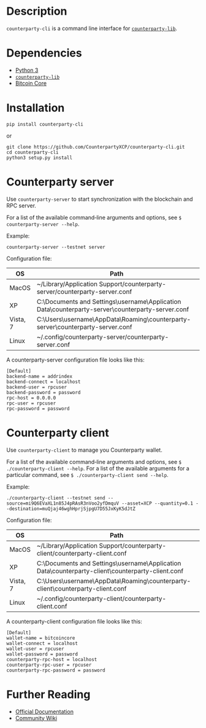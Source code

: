 # Description

`counterparty-cli` is a command line interface for [`counterparty-lib`](https://github.com/CounterpartyXCP/counterpartyd).

# Dependencies

* [Python 3](http://python.org)
* [`counterparty-lib`](https://github.com/CounterpartyXCP/counterpartyd)
* [Bitcoin Core](https://github.com/bitcoin/bitcoin) 

# Installation

`pip install counterparty-cli`

or

```
git clone https://github.com/CounterpartyXCP/counterparty-cli.git
cd counterparty-cli
python3 setup.py install
```

# Counterparty server

Use `counterparty-server` to start synchronization with the blockchain and RPC server.

For a list of the available command‐line arguments and options, see
`$ counterparty-server --help`.

Example:

`counterparty-server --testnet server`

Configuration file:

OS  | Path
------------- | -------------
MacOS | ~/Library/Application Support/counterparty-server/counterparty-server.conf
XP | C:\Documents and Settings\username\Application Data\counterparty-server\counterparty-server.conf
Vista, 7 | C:\Users\username\AppData\Roaming\counterparty-server\counterparty-server.conf
Linux | ~/.config/counterparty-server/counterparty-server.conf

A counterparty-server configuration file looks like this:

    [Default]
    backend-name = addrindex
    backend-connect = localhost
    backend-user = rpcuser
    backend-password = password
    rpc-host = 0.0.0.0
    rpc-user = rpcuser
    rpc-password = password


# Counterparty client
Use `counterparty-client` to manage you Counterparty wallet.

For a list of the available command‐line arguments and options, see
`$ ./counterparty-client --help`.
For a list of the available arguments for a particular command, see
`$ ./counterparty-client send --help`.

Example:

`./counterparty-client --testnet send --source=mi9Q6EVaXL1n85J4pRAsR3nVoo2yfDmquV --asset=XCP --quantity=0.1 --destination=muQjaj46wghHprjSjpgU7D55JxKyK5dJtZ`

Configuration file:

OS  | Path
------------- | -------------
MacOS | ~/Library/Application Support/counterparty-client/counterparty-client.conf
XP | C:\Documents and Settings\username\Application Data\counterparty-client\counterparty-client.conf
Vista, 7 | C:\Users\username\AppData\Roaming\counterparty-client\counterparty-client.conf
Linux | ~/.config/counterparty-client/counterparty-client.conf

A counterparty-client configuration file looks like this:

    [Default]
    wallet-name = bitcoincore
    wallet-connect = localhost
    wallet-user = rpcuser
    wallet-password = password
    counterparty-rpc-host = localhost
    counterparty-rpc-user = rpcuser
    counterparty-rpc-password = password

# Further Reading

* [Official Documentation](http://counterparty.io/docs/)
* [Community Wiki](https://github.com/CounterpartyXCP/Community/wiki)
